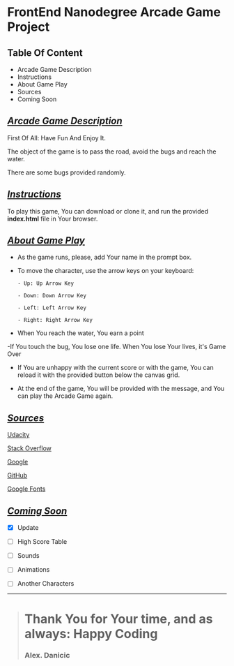 # FrontEnd Nanodegree Arcade Game Project

## Table Of Content

* Arcade Game Description
* Instructions
* About Game Play
* Sources
* Coming Soon

## *<u>Arcade Game Description</u>*

First Of All: Have Fun And Enjoy It.

The object of the game is to pass the road, avoid the bugs and reach the water.

There are some bugs provided randomly.


## *<u>Instructions</u>*

To play this game, You can download or clone it, and run the provided **index.html** file in Your browser.

## *<u>About Game Play</u>*

- As the game runs, please, add Your name in the prompt box. 

- To move the character, use the arrow keys on your keyboard:

      - Up: Up Arrow Key

      - Down: Down Arrow Key

      - Left: Left Arrow Key

      - Right: Right Arrow Key 

- When You reach the water, You earn a point

-If You touch the bug, You lose one life. When You lose Your lives, it's Game Over

- If You are unhappy with the current score or with the game, You can reload it with the provided button below the canvas grid.

- At the end of the game, You will be provided with the message, and You can play the Arcade Game again.

## *<u>Sources</u>*

[Udacity](https://www.udacity.com)

[Stack Overflow](https://stackoverflow.com)

[Google](https://www.google.com)

[GitHub](https://www.github.com)

[Google Fonts](https://fonts.google.com/)

## *<u>Coming Soon</u>*
* [x] Update

* [ ] High Score Table

* [ ] Sounds

* [ ] Animations

* [ ] Another Characters

_ _ _

> # Thank You for Your time, and as always: **Happy Coding** 
> ### Alex. Danicic


